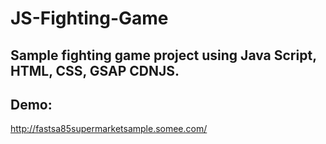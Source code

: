 # JS-Fighting-Game

## Sample fighting game project using Java Script, HTML, CSS, GSAP CDNJS.

## Demo:
http://fastsa85supermarketsample.somee.com/
